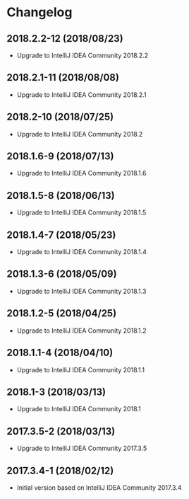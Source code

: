 # Changelog

## 2018.2.2-12 (2018/08/23)

* Upgrade to IntelliJ IDEA Community 2018.2.2

## 2018.2.1-11 (2018/08/08)

* Upgrade to IntelliJ IDEA Community 2018.2.1

## 2018.2-10 (2018/07/25)

* Upgrade to IntelliJ IDEA Community 2018.2

## 2018.1.6-9 (2018/07/13)

* Upgrade to IntelliJ IDEA Community 2018.1.6

## 2018.1.5-8 (2018/06/13)

* Upgrade to IntelliJ IDEA Community 2018.1.5

## 2018.1.4-7 (2018/05/23)

* Upgrade to IntelliJ IDEA Community 2018.1.4

## 2018.1.3-6 (2018/05/09)

* Upgrade to IntelliJ IDEA Community 2018.1.3

## 2018.1.2-5 (2018/04/25)

* Upgrade to IntelliJ IDEA Community 2018.1.2

## 2018.1.1-4 (2018/04/10)

* Upgrade to IntelliJ IDEA Community 2018.1.1

## 2018.1-3 (2018/03/13)

* Upgrade to IntelliJ IDEA Community 2018.1

## 2017.3.5-2 (2018/03/13)

* Upgrade to IntelliJ IDEA Community 2017.3.5

## 2017.3.4-1 (2018/02/12)

* Initial version based on IntelliJ IDEA Community 2017.3.4
